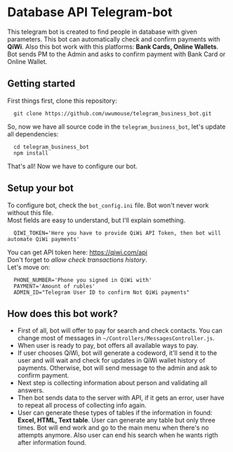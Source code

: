 # Database API Telegram-bot
This telegram bot is created to find people in database with given parameters.
This bot can automatically check and confirm payments with **QiWi**. Also this bot work with this platforms: **Bank Cards, Online Wallets**.
Bot sends PM to the Admin and asks to confirm payment with Bank Card or Online Wallet.

## Getting started
First things first, clone this repository:
```
  git clone https://github.com/uwumouse/telegram_business_bot.git
```
So, now we have all source code in the `telegram_business_bot`, let's update all dependencies:
```
  cd telegram_business_bot
  npm install 
````
That's all! Now we have to configure our bot.
## Setup your bot 
To configure bot, check the `bot_config.ini` file. Bot won't never work without this file.  
Most fields are easy to understand, but I'll explain something.

```
  QIWI_TOKEN='Here you have to provide QiWi API Token, then bot will automate QiWi payments'
```
You can get API token here: https://qiwi.com/api  
Don't forget to *allow check transactions history*.  
Let's move on:
```
  PHONE_NUMBER='Phone you signed in QiWi with'
  PAYMENT='Amount of rubles'
  ADMIN_ID="Telegram User ID to confirm Not QiWi payments"
```

## How does this bot work?
- First of all, bot will offer to pay for search and check contacts. You can change most of messages in `~/Controllers/MessagesController.js`.
- When user is ready to pay, bot offers all available ways to pay.  
- If user chooses QiWi, bot will generate a codeword, it'll send it to the user and will wait and check for updates in QiWi wallet history of payments.
  Otherwise, bot will send message to the admin and ask to confirm payment.
- Next step is collecting information about person and validating all answers.
- Then bot sends data to the server with API, if it gets an error, user have to repeat all process of collecting info again.  
- User can generate these types of tables if the information in found: **Excel, HTML, Text table**. User can generate any table but only three times. Bot will end work and go to the main menu when there's no attempts anymore.
Also user can end his search when he wants rigth after information found.
